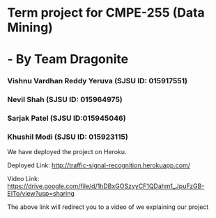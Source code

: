 # Term project for CMPE-255 (Data Mining)
# - By Team Dragonite
### Vishnu Vardhan Reddy Yeruva (SJSU ID: 015917551)
### Nevil Shah   (SJSU ID: 015964975)
### Sarjak Patel  (SJSU ID:015945046)
### Khushil Modi (SJSU ID: 015923115)


We have deployed the project on Heroku. 

Deployed Link: http://traffic-signal-recognition.herokuapp.com/

Video Link: https://drive.google.com/file/d/1hDBxGOSzyyCF1QDahm1_JpuFzGB-EITo/view?usp=sharing

The above link will redirect you to a video of we explaining our project
